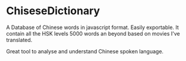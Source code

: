 # ChiseseDictionary

A Database of Chinese words in javascript format. Easily exportable.
It contain all the HSK levels 5000 words an beyond based on movies I've translated.

Great tool to analyse and understand Chinese spoken language. 
